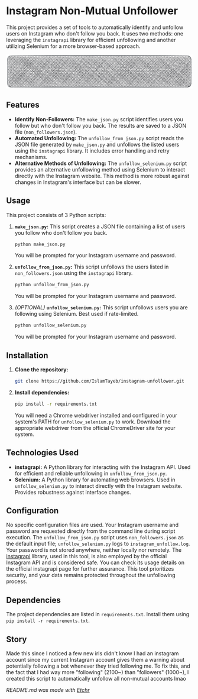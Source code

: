 # Instagram Non-Mutual Unfollower
This project provides a set of tools to automatically identify and unfollow users on Instagram who don't follow you back.  It uses two methods: one leveraging the `instagrapi` library for efficient unfollowing and another utilizing Selenium for a more browser-based approach.

<div align="center">
<img src="https://github.com/IslamTayeb/instagram-unfollower/blob/main/public/image-1739056283083.png?raw=true" alt="image-1739056283083.png" />
</div>


## Features
* **Identify Non-Followers:**  The `make_json.py` script identifies users you follow but who don't follow you back. The results are saved to a JSON file (`non_followers.json`).
* **Automated Unfollowing:** The `unfollow_from_json.py` script reads the JSON file generated by `make_json.py` and unfollows the listed users using the `instagrapi` library.  It includes error handling and retry mechanisms.
* **Alternative Methods of Unfollowing:** The `unfollow_selenium.py` script provides an alternative unfollowing method using Selenium to interact directly with the Instagram website. This method is more robust against changes in Instagram's interface but can be slower.

## Usage
This project consists of 3 Python scripts:

1.  **`make_json.py`:** This script creates a JSON file containing a list of users you follow who don't follow you back.
    ```bash
    python make_json.py
    ```
    You will be prompted for your Instagram username and password.

2.  **`unfollow_from_json.py`:** This script unfollows the users listed in `non_followers.json` using the `instagrapi` library.
    ```bash
    python unfollow_from_json.py
    ```
    You will be prompted for your Instagram username and password.

3.  *(OPTIONAL)* **`unfollow_selenium.py`:** This script unfollows users you are following using Selenium. Best used if rate-limited.
    ```bash
    python unfollow_selenium.py
    ```
    You will be prompted for your Instagram username and password.

## Installation
1.  **Clone the repository:**
    ```bash
    git clone https://github.com/IslamTayeb/instagram-unfollower.git
    ```
2.  **Install dependencies:**
    ```bash
    pip install -r requirements.txt
    ```
    You will need a Chrome webdriver installed and configured in your system's PATH for `unfollow_selenium.py` to work.  Download the appropriate webdriver from the official ChromeDriver site for your system.

## Technologies Used
*   **instagrapi:** A Python library for interacting with the Instagram API.  Used for efficient and reliable unfollowing in `unfollow_from_json.py`.
*   **Selenium:** A Python library for automating web browsers. Used in `unfollow_selenium.py` to interact directly with the Instagram website.  Provides robustness against interface changes.


## Configuration
No specific configuration files are used.  Your Instagram username and password are requested directly from the command line during script execution.  The `unfollow_from_json.py` script uses `non_followers.json` as the default input file;  `unfollow_selenium.py` logs to `instagram_unfollow.log`.  Your password is not stored anywhere, neither locally nor remotely. The [instagrapi](https://github.com/subzeroid/instagrapi) library, used in this tool, is also employed by the official Instagram API and is considered safe. You can check its usage details on the official instagrapi page for further assurance.  This tool prioritizes security, and your data remains protected throughout the unfollowing process.

## Dependencies
The project dependencies are listed in `requirements.txt`.  Install them using `pip install -r requirements.txt`.

## Story
Made this since I noticed a few new irls didn't know I had an instagram account since my current Instagram account gives them a warning about potentially following a bot whenever they tried following me. To fix this, and the fact that I had way more "following" (2100~) than "followers" (1000~), I created this script to automatically unfollow all non-mutual accounts lmao

*README.md was made with [Etchr](https://etchr.dev)*